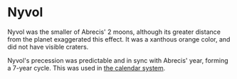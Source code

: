 # Nyvol

Nyvol was the smaller of Abrecis' 2 moons, although its greater distance from the planet exaggerated this effect. It was a xanthous orange color, and did not have visible craters.

Nyvol's precession was predictable and in sync with Abrecis' year, forming a 7-year cycle. This was used in [the calendar system](../../calendar.md#lunar-cycles).